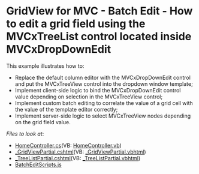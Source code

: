 # GridView for MVC - Batch Edit - How to edit a grid field using the MVCxTreeList control located inside MVCxDropDownEdit

This example illustrates how to:
- Replace the default column editor with the MVCxDropDownEdit control and put the MVCxTreeView control into the dropdown window template;
- Implement client-side logic to bind the MVCxDropDownEdit control value depending on selection in the MVCxTreeView control;
- Implement custom batch editing to correlate the value of a grid cell with the value of the template editor correctly;
- Implement server-side logic to select MVCxTreeView nodes depending on the grid field value.


<!-- default file list --> 
*Files to look at*:

* [HomeController.cs](./CS/WebApplication1/Controllers/HomeController.cs)(VB: [HomeController.vb](./VB/WebApplication1/Controllers/HomeController.vb))
* [_GridViewPartial.cshtml](./CS/WebApplication1/Views/Home/_GridViewPartial.cshtml)(VB: [_GridViewPartial.vbhtml](./VB/WebApplication1/Views/Home/_GridViewPartial.vbhtml))
* [_TreeListPartial.cshtml](./CS/WebApplication1/Views/Home/_TreeListPartial.cshtml)(VB: [_TreeListPartial.vbhtml](./VB/WebApplication1/Views/Home/_TreeListPartial.vbhtml))
* [BatchEditScripts.js](./CS/WebApplication1/Scripts/CustomScripts/BatchEditScripts.js)

<!-- default file list end -->

